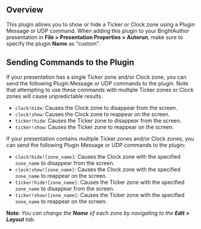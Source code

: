 Overview
--------
<p>This plugin allows you to show or hide a Ticker or Clock zone using a Plugin Message or UDP command. When adding this plugin to your BrightAuthor presentation in <strong>File > Presentation Properties > Autorun</strong>, make sure to specify the plugin <strong>Name</strong> as "custom".</p>

Sending Commands to the Plugin
-----------------------------
<p>If your presentation has a single Ticker zone and/or Clock zone, you can send the following Plugin Message or UDP commands to the plugin. Note that attempting to use these commands with multiple Ticker zones or Clock zones will cause unpredictable results.</p>
<ul>
<li><code>clock!hide</code>: Causes the Clock zone to disappear from the screen.</li>
<li><code>clock!show</code>: Causes the Clock zone to reappear on the screen.</li>
<li><code>ticker!hide</code>: Causes the Ticker zone to disappear from the screen.</li>
<li><code>ticker!show</code>: Causes the Ticker zone to reappear on the screen.</li>
</ul>

<p>If your presentation contains multiple Ticker zones and/or Clock zones, you can send the following Plugin Message or UDP commands to the plugin:</p>
<ul>
<li><code>clock!hide![zone_name]</code>: Causes the Clock zone with the specified <code>zone_name</code> to disappear from the screen.</li>
<li><code>clock!show![zone_name]</code>: Causes the Clock zone with the specified <code>zone_name</code> to reappear on the screen.</li>
<li><code>ticker!hide![zone_name]</code>: Causes the Ticker zone with the specified <code>zone_name</code> to disappear from the screen.</li>
<li><code>ticker!show![zone_name]</code>: Causes the Ticker zone with the specified <code>zone_name</code> to reappear on the screen.</li>
</ul>

<p><strong>Note</strong>:<em> You can change the <strong>Name</strong> of each zone by navigating to the <strong>Edit > Layout</strong> tab. </em>
